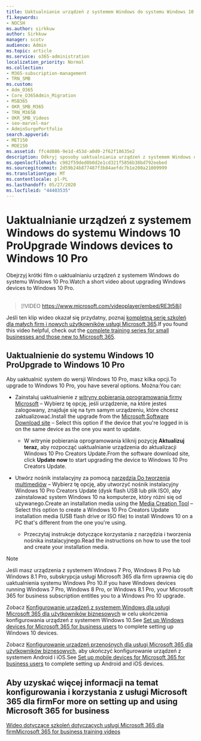 ```yaml
---
title: Uaktualnianie urządzeń z systemem Windows do systemu Windows 10 Pro
f1.keywords:
- NOCSH
ms.author: sirkkuw
author: Sirkkuw
manager: scotv
audience: Admin
ms.topic: article
ms.service: o365-administration
localization_priority: Normal
ms.collection:
- M365-subscription-management
- TRN_SMB
ms.custom:
- Adm_O365
- Core_O365Admin_Migration
- MSB365
- OKR_SMB_M365
- TRN_M365B
- OKR_SMB_Videos
- seo-marvel-mar
- AdminSurgePortfolio
search.appverid:
- MET150
- MOE150
ms.assetid: ffc4d886-9e1d-453d-a0d0-2f62f18635e2
description: Odkryj sposoby uaktualniania urządzeń z systemem Windows do systemu Windows 10 Pro w celu wykorzystania bardziej zaawansowanych funkcji zabezpieczeń i sieci biznesowych.
ms.openlocfilehash: c982f59ded0b0d2e1cd321f5856b38bd792eebed
ms.sourcegitcommit: 2d59b24b877487f3b84aefdc7b1e200a21009999
ms.translationtype: MT
ms.contentlocale: pl-PL
ms.lasthandoff: 05/27/2020
ms.locfileid: "44403535"
---
```

# <a name="upgrade-windows-devices-to-windows-10-pro"></a><span data-ttu-id="7d630-103">Uaktualnianie urządzeń z systemem Windows do systemu Windows 10 Pro</span><span class="sxs-lookup"><span data-stu-id="7d630-103">Upgrade Windows devices to Windows 10 Pro</span></span>

<span data-ttu-id="7d630-104">Obejrzyj krótki film o uaktualnianiu urządzeń z systemem Windows do systemu Windows 10 Pro.</span><span class="sxs-lookup"><span data-stu-id="7d630-104">Watch a short video about upgrading Windows devices to Windows 10 Pro.</span></span><br><br>

> [!VIDEO https://www.microsoft.com/videoplayer/embed/RE3t58j] 

<span data-ttu-id="7d630-105">Jeśli ten klip wideo okazał się przydatny, poznaj [kompletną serię szkoleń dla małych firm i nowych użytkowników usługi Microsoft 365](https://support.office.com/article/6ab4bbcd-79cf-4000-a0bd-d42ce4d12816).</span><span class="sxs-lookup"><span data-stu-id="7d630-105">If you found this video helpful, check out the [complete training series for small businesses and those new to Microsoft 365](https://support.office.com/article/6ab4bbcd-79cf-4000-a0bd-d42ce4d12816).</span></span>

## <a name="upgrade-to-windows-10-pro"></a><span data-ttu-id="7d630-106">Uaktualnienie do systemu Windows 10 Pro</span><span class="sxs-lookup"><span data-stu-id="7d630-106">Upgrade to Windows 10 Pro</span></span>
  
<span data-ttu-id="7d630-107">Aby uaktualnić system do wersji Windows 10 Pro, masz kilka opcji.</span><span class="sxs-lookup"><span data-stu-id="7d630-107">To upgrade to Windows 10 Pro, you have several options.</span></span> <span data-ttu-id="7d630-108">Można:</span><span class="sxs-lookup"><span data-stu-id="7d630-108">You can:</span></span>
    
- <span data-ttu-id="7d630-109">Zainstaluj uaktualnienie z [witryny pobierania oprogramowania firmy Microsoft](https://go.microsoft.com/fwlink/?LinkID=836951 ) &ndash; Wybierz tę opcję, jeśli urządzenie, na które jesteś zalogowany, znajduje się na tym samym urządzeniu, które chcesz zaktualizować.</span><span class="sxs-lookup"><span data-stu-id="7d630-109">Install the upgrade from the [Microsoft Software Download site](https://go.microsoft.com/fwlink/?LinkID=836951 ) &ndash; Select this option if the device that you're logged in is on the same device as the one you want to update.</span></span> 

    - <span data-ttu-id="7d630-110">W witrynie pobierania oprogramowania kliknij pozycję **Aktualizuj teraz,** aby rozpocząć uaktualnianie urządzenia do aktualizacji Windows 10 Pro Creators Update.</span><span class="sxs-lookup"><span data-stu-id="7d630-110">From the software download site, click **Update now** to start upgrading the device to Windows 10 Pro Creators Update.</span></span> 
    
- <span data-ttu-id="7d630-111">Utwórz nośnik instalacyjny za pomocą [narzędzia Do tworzenia multimediów](https://go.microsoft.com/fwlink/?LinkID=836960) &ndash; Wybierz tę opcję, aby utworzyć nośnik instalacyjny Windows 10 Pro Creators Update (dysk flash USB lub plik ISO), aby zainstalować system Windows 10 na komputerze, który różni się od używanego.</span><span class="sxs-lookup"><span data-stu-id="7d630-111">Create an installation media using the [Media Creation Tool](https://go.microsoft.com/fwlink/?LinkID=836960) &ndash; Select this option to create a Windows 10 Pro Creators Update installation media (USB flash drive or ISO file) to install Windows 10 on a PC that's different from the one you're using.</span></span>

    - <span data-ttu-id="7d630-112">Przeczytaj instrukcje dotyczące korzystania z narzędzia i tworzenia nośnika instalacyjnego.</span><span class="sxs-lookup"><span data-stu-id="7d630-112">Read the instructions on how to use the tool and create your installation media.</span></span> 

> [!NOTE]
> <span data-ttu-id="7d630-113">Jeśli masz urządzenia z systemem Windows 7 Pro, Windows 8 Pro lub Windows 8.1 Pro, subskrypcja usługi Microsoft 365 dla firm uprawnia cię do uaktualnienia systemu Windows Pro 10.</span><span class="sxs-lookup"><span data-stu-id="7d630-113">If you have Windows devices running Windows 7 Pro, Windows 8 Pro, or Windows 8.1 Pro, your Microsoft 365 for business subscription entitles you to a Windows Pro 10 upgrade.</span></span>
    
<span data-ttu-id="7d630-114">Zobacz [Konfigurowanie urządzeń z systemem Windows dla usługi Microsoft 365 dla użytkowników biznesowych](set-up-windows-devices.md) w celu ukończenia konfigurowania urządzeń z systemem Windows 10.</span><span class="sxs-lookup"><span data-stu-id="7d630-114">See [Set up Windows devices for Microsoft 365 for business users](set-up-windows-devices.md) to complete setting up Windows 10 devices.</span></span> 
  
<span data-ttu-id="7d630-115">Zobacz [Konfigurowanie urządzeń przenośnych dla usługi Microsoft 365 dla użytkowników biznesowych,](set-up-mobile-devices.md) aby ukończyć konfigurowanie urządzeń z systemem Android i iOS.</span><span class="sxs-lookup"><span data-stu-id="7d630-115">See [Set up mobile devices for Microsoft 365 for business users](set-up-mobile-devices.md) to complete setting up Android and iOS devices.</span></span> 
  
## <a name="for-more-on-setting-up-and-using-microsoft-365-for-business"></a><span data-ttu-id="7d630-116">Aby uzyskać więcej informacji na temat konfigurowania i korzystania z usługi Microsoft 365 dla firm</span><span class="sxs-lookup"><span data-stu-id="7d630-116">For more on setting up and using Microsoft 365 for business</span></span>

[<span data-ttu-id="7d630-117">Wideo dotyczące szkoleń dotyczących usługi Microsoft 365 dla firm</span><span class="sxs-lookup"><span data-stu-id="7d630-117">Microsoft 365 for business training videos</span></span>](https://support.office.com/article/6ab4bbcd-79cf-4000-a0bd-d42ce4d12816)
